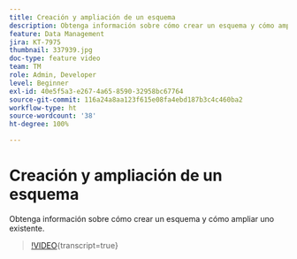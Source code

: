 ```yaml
---
title: Creación y ampliación de un esquema
description: Obtenga información sobre cómo crear un esquema y cómo ampliar uno existente.
feature: Data Management
jira: KT-7975
thumbnail: 337939.jpg
doc-type: feature video
team: TM
role: Admin, Developer
level: Beginner
exl-id: 40e5f5a3-e267-4a65-8590-32958bc67764
source-git-commit: 116a24a8aa123f615e08fa4ebd187b3c4c460ba2
workflow-type: ht
source-wordcount: '38'
ht-degree: 100%

---
```


# Creación y ampliación de un esquema

Obtenga información sobre cómo crear un esquema y cómo ampliar uno existente.

>[!VIDEO](https://video.tv.adobe.com/v/337939?quality=12&learn=on){transcript=true}
